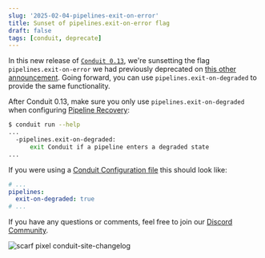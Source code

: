 ```yaml
---
slug: '2025-02-04-pipelines-exit-on-error'
title: Sunset of pipelines.exit-on-error flag
draft: false
tags: [conduit, deprecate]
---
```


In this new release of [`Conduit 0.13`](/changelog/2025-02-04-conduit-0-13-0-release), we're sunsetting the flag `pipelines.exit-on-error` we had previously deprecated on [this other announcement](/changelog/2024-10-15-pipelines-exit-on-degraded). Going forward, you can use `pipelines.exit-on-degraded` to provide the same functionality.


<!--truncate-->

After Conduit 0.13, make sure you only use `pipelines.exit-on-degraded` when configuring [Pipeline Recovery](/docs/using/other-features/pipeline-recovery):

```bash
$ conduit run --help
...
  -pipelines.exit-on-degraded:
      exit Conduit if a pipeline enters a degraded state
...
```

If you were using a [Conduit Configuration file](/docs/configuration#configuration-file) this should look like:

```yaml title="conduit.yaml"
# ...
pipelines:
  exit-on-degraded: true
# ...
```

If you have any questions or comments, feel free to join our [Discord Community](https://discord.meroxa.com/).

![scarf pixel conduit-site-changelog](https://static.scarf.sh/a.png?x-pxid=b43cda70-9a98-4938-8857-471cc05e99c5)
